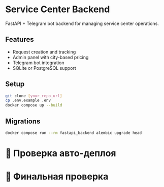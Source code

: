 # Service Center Backend

FastAPI + Telegram bot backend for managing service center operations.

## Features

- Request creation and tracking
- Admin panel with city-based pricing
- Telegram bot integration
- SQLite or PostgreSQL support

## Setup

```bash
git clone [your_repo_url]
cp .env.example .env
docker compose up --build
```

## Migrations

```bash
docker compose run --rm fastapi_backend alembic upgrade head
```

# 🤖 Проверка авто-деплоя
# 🎯 Финальная проверка
